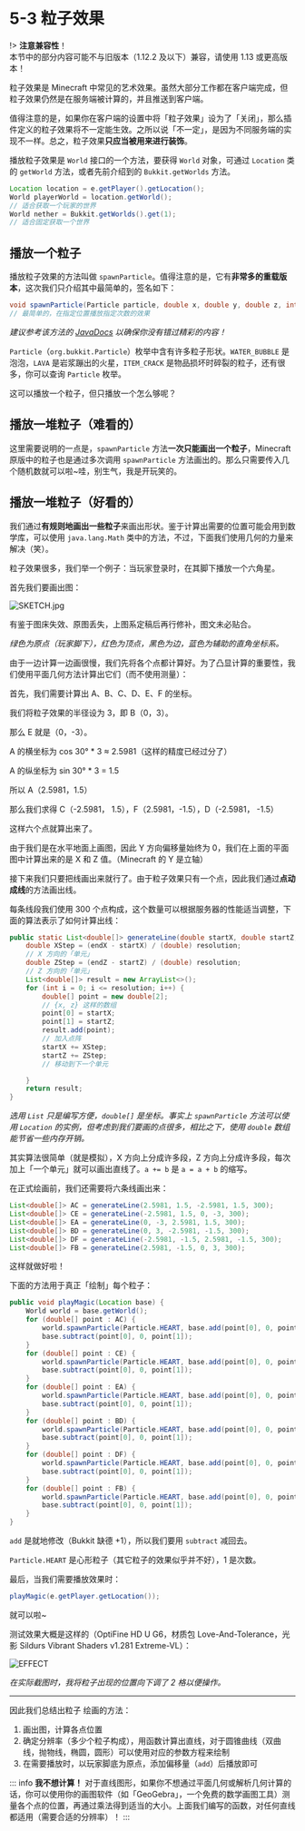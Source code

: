 # 5-3 粒子效果

!> **注意兼容性**！<br/>本节中的部分内容可能不与旧版本（1.12.2 及以下）兼容，请使用 1.13 或更高版本！

粒子效果是 Minecraft 中常见的艺术效果。虽然大部分工作都在客户端完成，但粒子效果仍然是在服务端被计算的，并且推送到客户端。

值得注意的是，如果你在客户端的设置中将「粒子效果」设为了「关闭」，那么插件定义的粒子效果将不一定能生效。之所以说「不一定」，是因为不同服务端的实现不一样。总之，粒子效果**只应当被用来进行装饰**。

播放粒子效果是 `World` 接口的一个方法，要获得 `World` 对象，可通过 `Location` 类的 `getWorld` 方法，或者先前介绍到的 `Bukkit.getWorlds` 方法。

```java
Location location = e.getPlayer().getLocation();
World playerWorld = location.getWorld();
// 适合获取一个玩家的世界
World nether = Bukkit.getWorlds().get(1);
// 适合固定获取一个世界
```

## 播放一个粒子

播放粒子效果的方法叫做 `spawnParticle`。值得注意的是，它有**非常多的重载版本**，这次我们只介绍其中最简单的，签名如下：

```java
void spawnParticle(Particle particle, double x, double y, double z, int count);
// 最简单的，在指定位置播放指定次数的效果
```

*建议参考该方法的 [JavaDocs](https://papermc.io/javadocs/paper/1.16/org/bukkit/World.html#spawnParticle-org.bukkit.Particle-org.bukkit.Location-int-) 以确保你没有错过精彩的内容！*

`Particle`（`org.bukkit.Particle`）枚举中含有许多粒子形状。`WATER_BUBBLE` 是泡泡，`LAVA` 是岩浆蹦出的火星，`ITEM_CRACK` 是物品损坏时碎裂的粒子，还有很多，你可以查询 `Particle` 枚举。

这可以播放一个粒子，但只播放一个怎么够呢？

## 播放一堆粒子（难看的）

这里需要说明的一点是，`spawnParticle` 方法**一次只能画出一个粒子**，Minecraft 原版中的粒子也是通过多次调用 `spawnParticle` 方法画出的。那么只需要传入几个随机数就可以啦~哇，别生气，我是开玩笑的。

## 播放一堆粒子（好看的）

我们通过**有规则地画出一些粒子**来画出形状。鉴于计算出需要的位置可能会用到数学库，可以使用 `java.lang.Math` 类中的方法，不过，下面我们使用几何的力量来解决（笑）。

粒子效果很多，我们举一个例子：当玩家登录时，在其脚下播放一个六角星。

首先我们要画出图：

![SKETCH.jpg](https://s2.loli.net/2022/04/15/JhWLpNtaOZ7xnIc.jpg)

有鉴于图床失效、原图丢失，上图系定稿后再行修补，图文未必贴合。

*绿色为原点（玩家脚下），红色为顶点，黑色为边，蓝色为辅助的直角坐标系。*

由于一边计算一边画很慢，我们先将各个点都计算好。为了凸显计算的重要性，我们使用平面几何方法计算出它们（而不使用测量）：

首先，我们需要计算出 A、B、C、D、E、F 的坐标。

我们将粒子效果的半径设为 3，即 B（0，3）。

那么 E 就是（0，-3）。

A 的横坐标为 cos 30° * 3 ≈ 2.5981（这样的精度已经过分了）

A 的纵坐标为 sin 30° * 3 = 1.5

所以 A（2.5981，1.5）

那么我们求得 C（-2.5981， 1.5），F（2.5981，-1.5），D（-2.5981， -1.5）

这样六个点就算出来了。

由于我们是在水平地面上画图，因此 Y 方向偏移量始终为 0，我们在上面的平面图中计算出来的是 X 和 Z 值。（Minecraft 的 Y 是立轴）

接下来我们只要把线画出来就行了。由于粒子效果只有一个点，因此我们通过**点动成线**的方法画出线。

每条线段我们使用 300 个点构成，这个数量可以根据服务器的性能适当调整，下面的算法表示了如何计算出线：

```java
public static List<double[]> generateLine(double startX, double startZ, double endX, double endZ, int resolution) {
    double XStep = (endX - startX) / (double) resolution;
    // X 方向的「单元」
    double ZStep = (endZ - startZ) / (double) resolution;
    // Z 方向的「单元」
    List<double[]> result = new ArrayList<>();
    for (int i = 0; i <= resolution; i++) {
        double[] point = new double[2];
        // {x, z} 这样的数组
        point[0] = startX;
        point[1] = startZ;
        result.add(point);
        // 加入点阵
        startX += XStep;
        startZ += ZStep;
        // 移动到下一个单元

    }
    return result;
}
```

*选用 `List` 只是编写方便，`double[]` 是坐标。事实上 `spawnParticle` 方法可以使用 `Location` 的实例，但考虑到我们要画的点很多，相比之下，使用 `double` 数组能节省一些内存开销。*

其实算法很简单（就是模拟），X 方向上分成许多段，Z 方向上分成许多段，每次加上「一个单元」就可以画出直线了。`a += b` 是 `a = a + b` 的缩写。

在正式绘画前，我们还需要将六条线画出来：

```java
List<double[]> AC = generateLine(2.5981, 1.5, -2.5981, 1.5, 300);
List<double[]> CE = generateLine(-2.5981, 1.5, 0, -3, 300);
List<double[]> EA = generateLine(0, -3, 2.5981, 1.5, 300);
List<double[]> BD = generateLine(0, 3, -2.5981, -1.5, 300);
List<double[]> DF = generateLine(-2.5981, -1.5, 2.5981, -1.5, 300);
List<double[]> FB = generateLine(2.5981, -1.5, 0, 3, 300);
```

这样就做好啦！

下面的方法用于真正「绘制」每个粒子：

```java
public void playMagic(Location base) {
    World world = base.getWorld();
    for (double[] point : AC) {
        world.spawnParticle(Particle.HEART, base.add(point[0], 0, point[1]), 1);
        base.subtract(point[0], 0, point[1]);
    }
    for (double[] point : CE) {
        world.spawnParticle(Particle.HEART, base.add(point[0], 0, point[1]), 1);
        base.subtract(point[0], 0, point[1]);
    }
    for (double[] point : EA) {
        world.spawnParticle(Particle.HEART, base.add(point[0], 0, point[1]), 1);
        base.subtract(point[0], 0, point[1]);
    }
    for (double[] point : BD) {
        world.spawnParticle(Particle.HEART, base.add(point[0], 0, point[1]), 1);
        base.subtract(point[0], 0, point[1]);
    }
    for (double[] point : DF) {
        world.spawnParticle(Particle.HEART, base.add(point[0], 0, point[1]), 1);
        base.subtract(point[0], 0, point[1]);
    }
    for (double[] point : FB) {
        world.spawnParticle(Particle.HEART, base.add(point[0], 0, point[1]), 1);
        base.subtract(point[0], 0, point[1]);
    }
}
```

`add` 是就地修改（Bukkit 缺德 +1），所以我们要用 `subtract` 减回去。

`Particle.HEART` 是心形粒子（其它粒子的效果似乎并不好），1 是次数。

最后，当我们需要播放效果时：

```java
playMagic(e.getPlayer.getLocation());
```

就可以啦~

测试效果大概是这样的（OptiFine HD U G6，材质包 Love-And-Tolerance，光影 Sildurs Vibrant Shaders v1.281 Extreme-VL）：

![EFFECT](https://www.picbed.cn/images/2021/02/14/imagedb9a2128bf0dc4ed.png)

*在实际截图时，我将粒子出现的位置向下调了 2 格以便操作。*

---

因此我们总结出粒子 绘画的方法：

1. 画出图，计算各点位置
2. 确定分辨率（多少个粒子构成），用函数计算出直线，对于圆锥曲线（双曲线，抛物线，椭圆，圆形）可以使用对应的参数方程来绘制
3. 在需要播放时，以玩家脚底为原点，添加偏移量（`add`）后播放即可

::: info **我不想计算！**
对于直线图形，如果你不想通过平面几何或解析几何计算的话，你可以使用你的画图软件（如「GeoGebra」，一个免费的数学画图工具）测量各个点的位置，再通过乘法得到适当的大小。上面我们编写的函数，对任何直线都适用（需要合适的分辨率）！
:::

